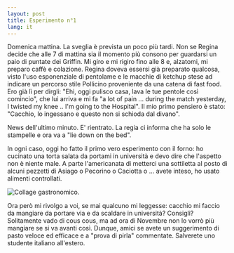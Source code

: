 ```yaml
---
layout: post
title: Esperimento n°1
lang: it
---
```


Domenica mattina. La sveglia &egrave; prevista un poco pi&ugrave; tardi.
Non se Regina decide che alle 7 di mattina sia il momento pi&ugrave; consono per guardarsi un paio di puntate dei
Griffin. Mi giro e mi rigiro fino alle 8 e, alzatomi, mi preparo caff&egrave; e colazione. Regina doveva essersi
gi&agrave; preparato qualcosa, visto l'uso esponenziale di pentolame e le macchie di ketchup stese ad indicare un
percorso stile Pollicino proveniente da una catena di fast food.
Ero gi&agrave; l&igrave; per dirgli: "Ehi, oggi pulisco casa, lava le tue pentole cos&igrave; comincio", che lui
arriva e mi fa "a lot of pain ... during the match yesterday, I twisted my knee .. I'm going to the Hospital". Il
mio primo pensiero &egrave; stato: "Cacchio, lo ingessano e questo non si schioda dal divano".

News dell'ultimo minuto. E' rientrato. La regia ci informa che ha solo le stampelle e ora va a "lie down on the bed".

In ogni caso, oggi ho fatto il primo vero esperimento con il forno: ho cucinato una torta salata da portami in
universit&agrave; e devo dire che l'aspetto non &egrave; niente male. A parte l'americanata di metterci una
sottiletta al posto di alcuni pezzetti di Asiago o Pecorino o Caciotta o ... avete inteso, ho usato alimenti
controllati.

<img src="../src/images/wp/2014/09/2014-09-21-13_Fotor_Collage.png" alt="Collage gastronomico." />

Ora per&ograve; mi rivolgo a voi, se mai qualcuno mi leggesse: cacchio mi faccio da mangiare da portare via e da
scaldare in universit&agrave;? Consigli? Solitamente vado di cous cous, ma ad ora di Novembre non lo vorr&ograve;
pi&ugrave; mangiare se si va avanti cos&igrave;. Dunque, amici se avete un suggerimento di pasto veloce ed efficace
e a "prova di pirla" commentate. Salverete uno studente italiano all'estero.
